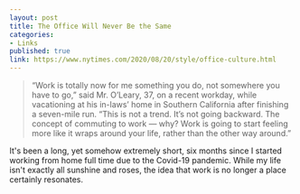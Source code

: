 ```yaml
---
layout: post
title: The Office Will Never Be the Same
categories:
- Links
published: true
link: https://www.nytimes.com/2020/08/20/style/office-culture.html
---
```


> “Work is totally now for me something you do, not somewhere you have to go,” said Mr. O’Leary, 37, on a recent workday, while vacationing at his in-laws’ home in Southern California after finishing a seven-mile run. “This is not a trend. It’s not going backward. The concept of commuting to work — why? Work is going to start feeling more like it wraps around your life, rather than the other way around.”

It's been a long, yet somehow extremely short, six months since I started working from home full time due to the Covid-19 pandemic. While my life isn't exactly all sunshine and roses, the idea that work is no longer a place certainly resonates. 

